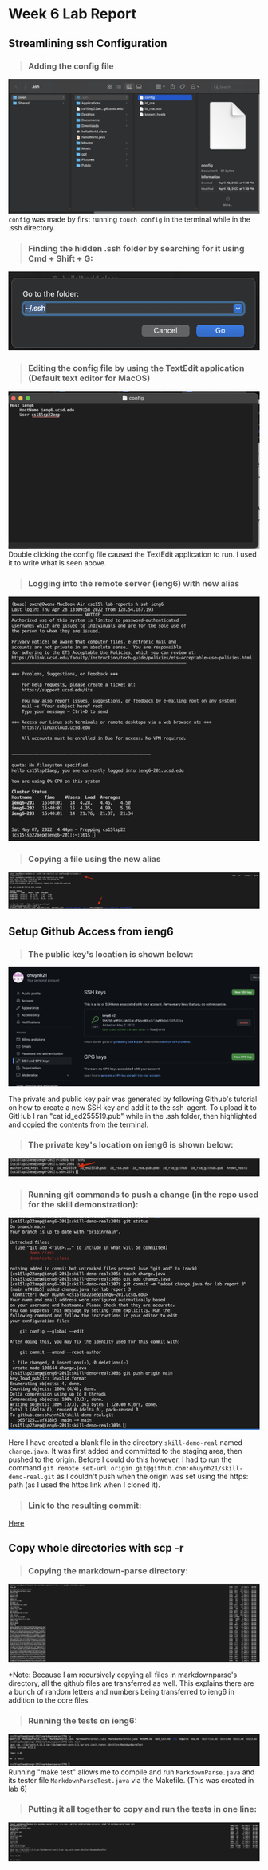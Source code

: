 # Week 6 Lab Report
## Streamlining ssh Configuration

>### Adding the config file
![Image](/L3_screenshots/configlocation.png)
`config` was made by first running  `touch config` in the terminal while in the .ssh directory.
>### Finding the hidden .ssh folder by searching for it using Cmd + Shift + G:
![Image](/L3_screenshots/sshfolder.png)

>### Editing the config file by using the TextEdit application (Default text editor for MacOS)
![Image](/L3_screenshots/editconfig.png)
Double clicking the config file caused the TextEdit application to run. I used it to write what is seen above.

>### Logging into the remote server (ieng6) with new alias
![Image](/L3_screenshots/sshcommand.png)

>### Copying a file using the new alias
![Image](/L3_screenshots/sshscp.png)

## Setup Github Access from ieng6
>### The public key's location is shown below:
![Image](/L3_screenshots/sshgit.png)

The private and public key pair was generated by following Github's tutorial on how to create a new SSH key and add it to the ssh-agent. To upload it to GitHub I ran "cat id_ed255519.pub" while in the .ssh folder, then highlighted and copied the contents from the terminal.
>### The private key's location on ieng6 is shown below:
![Image](/L3_screenshots/sshieng6.png)

>### Running git commands to push a change (in the repo used for the skill demonstration):
![Image](/L3_screenshots/changepush.png)

Here I have created a blank file in the directory `skill-demo-real` named `change.java`. It was first added and committed to the staging area, then pushed to the origin. Before I could do this however, I had to run the command `git remote set-url origin git@github.com:ohuynh21/skill-demo-real.git` as I couldn't push when the origin was set using the https: path (as I used the https link when I cloned it).

>### Link to the resulting commit:
[Here](https://github.com/ohuynh21/skill-demo-real/commit/af418b55b8f7a36f248fa272968e582c27bc94dc)

## Copy whole directories with scp -r
>### Copying the markdown-parse directory:
![Image](/L3_screenshots/copymdparse.png)

*Note: Because I am recursively copying all files in markdownparse's directory, all the github files are transferred as well. This explains there are a bunch of random letters and numbers being transferred to ieng6 in addition to the core files.


>### Running the tests on ieng6:
![Image](/L3_screenshots/mdparsetestonieng6.png)
Running "make test" allows me to compile and run `MarkdownParse.java` and its tester file `MarkdownParseTest.java` via the Makefile. (This was created in lab 6)

>### Putting it all together to copy and run the tests in one line:
![Image](/L3_screenshots/inoneline.png)

